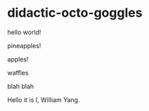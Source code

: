 # didactic-octo-goggles

hello world!


pineapples!

apples!


waffles

blah blah

Hello it is I, William Yang.
